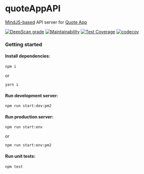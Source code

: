 # quoteAppAPI
[MindJS-based](https://github.com/mindjs/mindjs) API server for [Quote App](https://github.com/boale/ngQuote)

[![DeepScan grade](https://deepscan.io/api/teams/7984/projects/10704/branches/151023/badge/grade.svg)](https://deepscan.io/dashboard#view=project&tid=7984&pid=10704&bid=151023)
[![Maintainability](https://api.codeclimate.com/v1/badges/eba932053320b80a30f9/maintainability)](https://codeclimate.com/github/boale/quoteAppAPI/maintainability)
[![Test Coverage](https://api.codeclimate.com/v1/badges/eba932053320b80a30f9/test_coverage)](https://codeclimate.com/github/boale/quoteAppAPI/test_coverage)
[![codecov](https://codecov.io/gh/boale/quoteAppAPI/branch/master/graph/badge.svg)](https://codecov.io/gh/boale/quoteAppAPI)

### Getting started

#### Install dependencies:

```
npm i
```

or

```
yarn i
```

#### Run development server:

```
npm run start:dev:pm2
```

#### Run production server:

```
npm run start:env
```

or

```
npm run start:env:pm2
```

#### Run unit tests:

```
npm test
```
